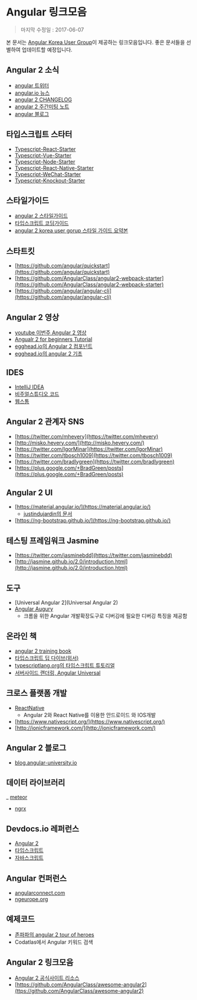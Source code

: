 # Angular 링크모음 #

> 마지막 수정일 : 2017-06-07

본 문서는 [Angular Korea User Group](https://www.facebook.com/groups/angularkorea)이 제공하는 링크모음입니다. 좋은 문서들을 선별하여 업데이트할 예정입니다.

## Angular 2 소식 ##

- [angular 트위터](https://twitter.com/angularjs)
- [angular.io 뉴스](https://angular.io/news.html)
- [angular 2 CHANGELOG](https://github.com/angular/angular/blob/master/CHANGELOG.md)
- [angular 2 주간미팅 노트](http://g.co/ng/weekly-notes)
- [angular 블로그](http://angularjs.blogspot.kr/)



## 타입스크립트 스타터 ##

- [Typescript-React-Starter](https://github.com/Microsoft/TypeScript-React-Starter)
- [Typescript-Vue-Starter](https://github.com/Microsoft/TypeScript-Vue-Starter)
- [Typescript-Node-Starter](https://github.com/Microsoft/TypeScript-Node-Starter)
- [Typescript-React-Native-Starter](https://github.com/Microsoft/TypeScript-React-Native-Starter)
- [Typescript-WeChat-Starter](https://github.com/Microsoft/TypeScript-WeChat-Starter)
- [Typescript-Knockout-Starter](https://github.com/Microsoft/TypeScript-Knockout-Starter)


## 스타일가이드 ##

- [angular 2 스타일가이드](https://angular.io/docs/ts/latest/guide/style-guide.html)
- [타입스크립트 코딩가이드](https://github.com/Microsoft/TypeScript/wiki/Coding-guidelines)
- [angular 2 korea user gorup 스타일 가이드 요약본](https://github.com/angular2korea/tips/blob/master/angular2/angular2-style-guide.md)


## 스타트킷 ##

- [https://github.com/angular/quickstart](https://github.com/angular/quickstart)
- [https://github.com/AngularClass/angular2-webpack-starter](https://github.com/AngularClass/angular2-webpack-starter)
- [https://github.com/angular/angular-cli](https://github.com/angular/angular-cli)


## Angular 2 영상 ##
- [youtube 이번주 Angular 2 영상](https://www.youtube.com/results?q=angular+2&sp=CAESAggD)
- [Angualr 2 for beginners Tutorial](https://www.youtube.com/watch?v=hXfigUyeHaY&list=PL6gx4Cwl9DGBYxWxJtLi8c6PGjNKGYGZZ)
- [egghead.io의 Angular 2 컴포넌트](https://egghead.io/courses/building-angular-2-components)
- [egghead.io의 angular 2 기초](https://egghead.io/courses/angular-2-fundamentals)


## IDES ##

- [IntelliJ IDEA](https://www.jetbrains.com/idea/)
- [비주얼스튜디오 코드](http://code.visualstudio.com/)
- [웹스톰](https://www.jetbrains.com/webstorm/)


## Angular 2 관계자 SNS ##

- [https://twitter.com/mhevery](https://twitter.com/mhevery)
- [http://misko.hevery.com/](http://misko.hevery.com/)
- [https://twitter.com/IgorMinar](https://twitter.com/IgorMinar)
- [https://twitter.com/tbosch1009](https://twitter.com/tbosch1009)
- [https://twitter.com/bradlygreen](https://twitter.com/bradlygreen)
- [https://plus.google.com/+BradGreen/posts](https://plus.google.com/+BradGreen/posts)


## Angular 2 UI  ##
- [https://material.angular.io/](https://material.angular.io/)
	- [justindujardin의 문서](https://justindujardin.github.io/ng2-material/#/components/button)
- [https://ng-bootstrap.github.io/](https://ng-bootstrap.github.io/)

## 테스팅 프레임워크 Jasmine ##

- [https://twitter.com/jasminebdd](https://twitter.com/jasminebdd)
- [http://jasmine.github.io/2.0/introduction.html](http://jasmine.github.io/2.0/introduction.html)

## 도구 ##

- [Universal Angular 2](Universal Angular 2)
- [Angular Augury](https://augury.angular.io/)
	- 크롬을 위한 Angular 개발확장도구로 디버깅에 필요한 디버깅 특징을 제공함

## 온라인 책 ##

- [angular 2 training book](https://angular-2-training-book.rangle.io/)
- [타입스크립트 딥 다이브(외서)](https://basarat.gitbooks.io/typescript/content/)
- [typescriptlang.org의 타입스크립트 튜토리얼](https://www.typescriptlang.org/docs/tutorial.html)
- [서버사이드 랜더링, Angular Universal](https://github.com/angular/universal-starter)

## 크로스 플랫폼 개발 ##

- [ReactNative](http://angular.github.io/react-native-renderer/)
	- Angular 2와 React Native를 이용한 안드로이드 와 IOS개발
- [https://www.nativescript.org/](https://www.nativescript.org/)
- [http://ionicframework.com/](http://ionicframework.com/)


## Angular 2 블로그 ##

- [blog.angular-university.io](http://blog.angular-university.io)

## 데이터 라이브러리 ##

_ [meteor](http://www.angular-meteor.com/angular2)
- [ngrx](https://github.com/ngrx)


## Devdocs.io 레퍼런스 ##

- [Angular 2](http://devdocs.io/angular~2.0_typescript)
- [타입스크립트](http://devdocs.io/typescript)
- [자바스크립트](http://devdocs.io/javascript)

## Angular 컨퍼런스 ##

- [angularconnect.com](http://angularconnect.com/)
- [ngeurope.org](https://ngeurope.org/)

## 예제코드 ##

- [존파파의 angular 2 tour of heroes](https://github.com/johnpapa/angular2-tour-of-heroes)
- Codatlas에서 Angular 키워드 검색


## Angular 2 링크모음 ##

- [Angular 2 공식사이트 리소스](https://angular.io/resources/)
- [https://github.com/AngularClass/awesome-angular2](ttps://github.com/AngularClass/awesome-angular2)
